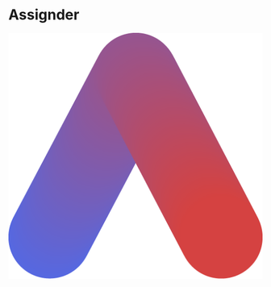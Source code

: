 # Assignder
<p align="center" width="100%">
    <img src="https://raw.githubusercontent.com/codingdesk-dev/assignder/codingdesk-dev/Public/Images/Assignderx512.png">
</p>
